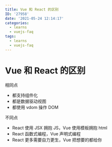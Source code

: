 ```yaml
---
title: Vue 和 React 的区别
ID: '27958'
date: '2021-05-24 12:14:17'
categories:
  - learns
  - vuejs-faq
tags:
  - learns
  - vuejs-faq
---
```


# Vue 和 React 的区别

相同点

- 都支持组件化
- 都是数据驱动视图
- 都使用 vdom 操作 DOM

不同点

- React 使用 JSX 拥抱 JS，Vue 使用模板拥抱 html
- React 函数式编程，Vue 声明式编程
- React 更多需要自力更生，Vue 把想要的都给你
 
 
 
 
